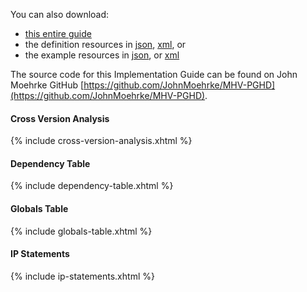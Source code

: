 
You can also download:

* [this entire guide](full-ig.zip)
* the definition resources in [json](definitions.json.zip), [xml](definitions.xml.zip), or
* the example resources in [json](examples.json.zip), or [xml](examples.xml.zip)

The source code for this Implementation Guide can be found on John Moehrke GitHub [https://github.com/JohnMoehrke/MHV-PGHD](https://github.com/JohnMoehrke/MHV-PGHD).

#### Cross Version Analysis

{% include cross-version-analysis.xhtml %}

#### Dependency Table

{% include dependency-table.xhtml %}

#### Globals Table

{% include globals-table.xhtml %}

#### IP Statements

{% include ip-statements.xhtml %}
